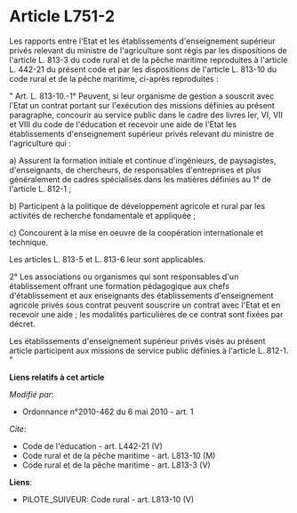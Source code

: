 # Article L751-2

Les rapports entre l'Etat et les établissements d'enseignement supérieur privés relevant du ministre de l'agriculture sont
régis par les dispositions de l'article L. 813-3 du code rural et de la pêche maritime reproduites à l'article L. 442-21 du
présent code et par les dispositions de l'article L. 813-10 du code rural et de la pêche maritime, ci-après reproduites : 

" Art. L. 813-10.-1° Peuvent, si leur organisme de gestion a souscrit avec l'Etat un contrat portant sur l'exécution des
missions définies au présent paragraphe, concourir au service public dans le cadre des livres Ier, VI, VII et VIII du code de
l'éducation et recevoir une aide de l'Etat les établissements d'enseignement supérieur privés relevant du ministre de
l'agriculture qui : 

a) Assurent la formation initiale et continue d'ingénieurs, de paysagistes, d'enseignants, de chercheurs, de responsables
d'entreprises et plus généralement de cadres spécialisés dans les matières définies au 1° de l'article L. 812-1 ; 

b) Participent à la politique de développement agricole et rural par les activités de recherche fondamentale et appliquée ; 

c) Concourent à la mise en oeuvre de la coopération internationale et technique. 

Les articles L. 813-5 et L. 813-6 leur sont applicables. 

2° Les associations ou organismes qui sont responsables d'un établissement offrant une formation pédagogique aux chefs
d'établissement et aux enseignants des établissements d'enseignement agricole privés sous contrat peuvent souscrire un
contrat avec l'Etat et en recevoir une aide ; les modalités particulières de ce contrat sont fixées par décret. 

Les établissements d'enseignement supérieur privés visés au présent article participent aux missions de service public
définies à l'article L. 812-1. "

**Liens relatifs à cet article**

_Modifié par_:

  - Ordonnance n°2010-462 du 6 mai 2010 - art. 1

_Cite_:

  - Code de l'éducation - art. L442-21 (V)
  - Code rural et de la pêche maritime - art. L813-10 (M)
  - Code rural et de la pêche maritime - art. L813-3 (V)

**Liens**:

  - PILOTE_SUIVEUR: Code rural - art. L813-10 (V)
